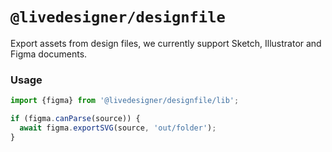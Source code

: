 # `@livedesigner/designfile`

Export assets from design files, we currently support Sketch, Illustrator and Figma documents.

### Usage

```js
import {figma} from '@livedesigner/designfile/lib';

if (figma.canParse(source)) {
  await figma.exportSVG(source, 'out/folder');
}
```
